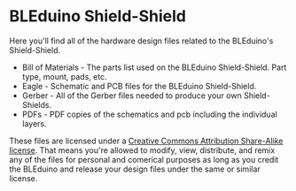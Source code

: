 BLEduino Shield-Shield
===========================
Here you'll find all of the hardware design files related to the BLEduino's Shield-Shield.

* Bill of Materials - The parts list used on the BLEduino Shield-Shield.  Part type, mount, pads, etc.
* Eagle - Schematic and PCB files for the BLEduino Shield-Shield.
* Gerber - All of the Gerber files needed to produce your own Shield-Shields.
* PDFs - PDF copies of the schematics and pcb including the individual layers.

These files are licensed under a [Creative Commons Attribution Share-Alike license](http://creativecommons.org/licenses/by-sa/2.5/).  That means you're allowed to modify, view, distribute, and remix any of the files for personal and comerical purposes as long as you credit the BLEduino and release your design files under the same or similar license.